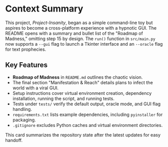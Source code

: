 # Context Summary

This project, *Project-Insanity*, began as a simple command-line toy but aspires to become a cross-platform experience with a hypnotic GUI. The README opens with a summary and bullet list of the "Roadmap of Madness," omitting step 15 by design. The `run()` function in `src/main.py` now supports a `--gui` flag to launch a Tkinter interface and an `--oracle` flag for text prophecies.

## Key Features
- **Roadmap of Madness** in `README.md` outlines the chaotic vision.
- The final section "Manifestation & Reach" details plans to infect the world with a viral GUI.
- Setup instructions cover virtual environment creation, dependency installation, running the script, and running tests.
- Tests under `tests/` verify the default output, oracle mode, and GUI flag handling.
- `requirements.txt` lists example dependencies, including `pyinstaller` for packaging.
- `.gitignore` excludes Python caches and virtual environment directories.

This card summarizes the repository state after the latest updates for easy handoff.
